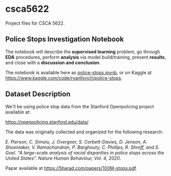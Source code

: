 # csca5622

Project files for CSCA 5622.

## Police Stops Investigation Notebook

The notebook will describe the **supervised learning** problem, go through **EDA** procedures, perform **analysis** via model
build/training, present **results**, and close with a **discussion and conclusion**.

The notebook is available here as [police-stops.ipynb](police-stops.ipynb), or on Kaggle at https://www.kaggle.com/code/ryanllynch/police-stops.

## Dataset Description

We'll be using police stop data from the Stanford Openpolicing project available at:

https://openpolicing.stanford.edu/data/

The data was originally collected and organized for the following research:

*E. Pierson, C. Simoiu, J. Overgoor, S. Corbett-Davies, D. Jenson, A. Shoemaker, V. Ramachandran, P. Barghouty, C. Phillips, R. Shroff,
and S. Goel. “A large-scale analysis of racial disparities in police stops across the United States”. Nature Human Behaviour, Vol. 4, 2020*.

Papar available at https://5harad.com/papers/100M-stops.pdf.
